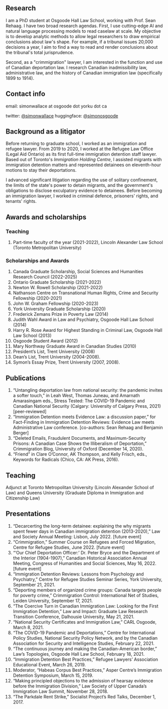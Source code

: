 ## Research

I am a PhD student at Osgoode Hall Law School, working with Prof. Sean Rehaag. I have two broad research agendas. First, I use cutting-edge AI and natural language processing models to read caselaw at scale. My objective is to develop analytic methods to allow legal researchers to draw empirical conclusions about law's shape. For example, if a tribunal issues 20,000 decisions a year, I aim to find a way to read and render conclusions about the tribunal's total jurisprudence.

Second, as a "crimmigration" lawyer, I am interested in the function and use of Canadian deportation law. I research Canadian inadmissibility law, administrative law, and the history of Canadian immigration law (specifically 1899 to 1914).

## Contact info
email: simonwallace at osgoode dot yorku dot ca

twitter: [@simonwallace](https://twitter.com/SimonWallace)
huggingface: [@simonosgoode](https://huggingface.co/simonosgoode)

## Background as a litigator

Before returning to graduate school, I worked as an immigration and refugee lawyer. From 2019 to 2020, I worked at the Refugee Law Office (Legal Aid Ontario) as its first full-time immigration detention staff lawyer. Based out of Toronto's _Immigration Holding Centre_, I assisted migrants with  immigration detention matters and represented detainees on eleventh-hour motions to stay their deportations. 

I advanced significant litigation regarding the use of solitary confinement, the limits of the state's power to detain migrants, and the government's obligations to disclose exculpatory evidence to detainees. Before becoming an immigration lawyer, I worked in criminal defence, prisoners' rights, and tenants' rights.

## Awards and scholarships
### Teaching
1. Part-time faculty of the year (2021-2022), Lincoln Alexander Law School (Toronto Metropolitan University)

### Scholarships and Awards
1. Canada Graduate Scholarship, Social Sciences and Humanities Research Council (2022-2025)
2. Ontario Graduate Scholarship (2021-2022)
3. Newton W. Rowell Scholarship (2021-2022)
4. Nathanson Centre on Transnational Human Rights, Crime and Security Fellowship (2020-2021)
5. John W. Graham Fellowship (2020-2023)
6. York University Graduate Scholarship (2020)
7. Frederick Zemans Prize in Poverty Law (2014)
8. Judith Wahl Award in Law and Psychiatry, Osgoode Hall Law School (2014)
9. Harry R. Rose Award for Highest Standing in Criminal Law, Osgoode Hall Law School (2013)
10. Osgoode Student Award (2012)
11. Mary Northway Graduate Award in Canadian Studies (2010)
12. President’s List, Trent University (2008)
13. Dean’s List, Trent University (2004-2008).
14. Symon’s Essay Prize, Trent University (2007, 2008).

## Publications
1. “Untangling deportation law from national security: the pandemic invites a softer touch,” in Leah West, Thomas Juneau, and Amarnath Amarasingam eds., Stress Tested: The COVID-19 Pandemic and Canadian National Security (Calgary: University of Calgary Press, 2021) [peer-reviewed]
2. “Immigration Detention meets Evidence Law: a discussion paper,” for Fact-Finding in Immigration Detention Reviews: Evidence Law meets Administrative Law conference. [co-authors: Sean Rehaag and Benjamin Berger]
3. “Deleted Emails, Fraudulent Documents, and Maximum-Security Prisons: A Canadian Case Shows the Illiberalism of Deportation,” Crimmigration Blog, University of Oxford (December 14, 2020).
4. “Friend” in Clare O’Connor, AK Thompson, and Kelly Frisch, eds., Keywords for Radicals (Chico, CA: AK Press, 2016).

## Teaching
Adjunct at Toronto Metropolitan University (Lincoln Alexander School of Law) and Queens University (Graduate Diploma in Immigration and Citizenship Law)

## Presentations
1. “Decarcerting the long-term detainee: explaining the why migrants spent fewer days in Canadian immigration detention (2013-2020),” Law and Society Annual Meeting: Lisbon, July 2022. [future event]
2. “Crimmigration,” Summer Course on Refugees and Forced Migration, Centre for Refugee Studies, June 2022. [future event]
3. “‘Our Chief Deportation Officer:’ Dr. Peter Bryce and the Department of the Interior (1904-1907),” Canadian Historical Association Annual Meeting, Congress of Humanities and Social Sciences, May 16, 2022. [future event]
4. “Immigration Detention Reviews: Lessons from Psychology and Psychiatry,” Centre for Refugee Studies Seminar Series, York University, September 21, 2021.
5. “Deporting members of organized crime groups: Canada targets people for poverty crime,” Crimmigration Control: International Net of Studies, Leiden University, September 17, 2021.
6. “The Coercive Turn in Canadian Immigration Law: Looking for the First Immigration Detention,” Law and Impact: Graduate Law Research Transition Conference, Dalhousie University, May 21, 2021.
7. “National Security Certificates and Immigration Law,” CARL Osgoode, March 8, 2021.
8. “The COVID-19 Pandemic and Deportations,” Centre for International Policy Studies, National Security Policy Network, and by the Canadian Association for Security and Intelligence Studies, February 22, 2021.
9. “The continuous journey and making the Canadian-American border,” Law’s Topologies, Osgoode Hall Law School, February 18, 2021.
10. “Immigration Detention Best Practices,” Refugee Lawyers’ Association Educational Event, March 26, 2019.
11. Moderator, “Habeas Corpus Best Practices,” Asper Centre’s Immigration Detention Symposium, March 15, 2019.
12. “Making principled objections to the admission of hearsay evidence before the Immigration Division,” Law Society of Upper Canada’s Immigration Law Summit, November 28, 2018.
13. “The Parkdale Rent Strike,” Socialist Project’s Red Talks, December 1, 2017.
